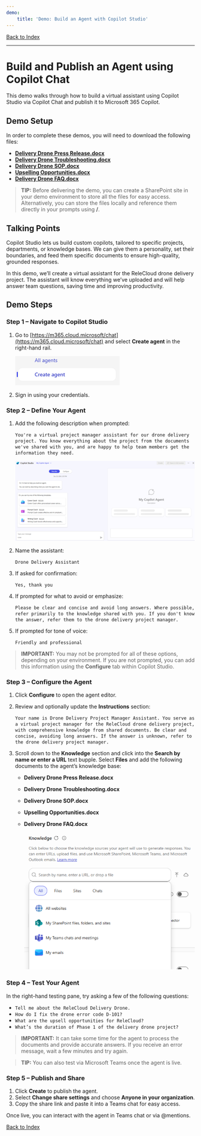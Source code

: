 ```yaml
---
demo:
    title: 'Demo: Build an Agent with Copilot Studio'
---
```


[Back to Index](https://microsoftlearning.github.io/MS-4021-Copilot-Immersion-Experience/)

---

# Build and Publish an Agent using Copilot Chat

This demo walks through how to build a virtual assistant using Copilot Studio via Copilot Chat and publish it to Microsoft 365 Copilot.

## Demo Setup

In order to complete these demos, you will need to download the following files:

- [**Delivery Drone Press Release.docx**](https://github.com/MicrosoftLearning/MS-4008-Microsoft-365-Copilot-Interactive-Experience-for-Executives/raw/master/ResourceFiles/Delivery_Drone_Press_Release.docx)
- [**Delivery Drone Troubleshooting.docx**](https://github.com/MicrosoftLearning/MS-4008-Microsoft-365-Copilot-Interactive-Experience-for-Executives/raw/master/ResourceFiles/Delivery_Drone_Troubleshooting.docx)
- [**Delivery Drone SOP.docx**](https://github.com/MicrosoftLearning/MS-4008-Microsoft-365-Copilot-Interactive-Experience-for-Executives/raw/master/ResourceFiles/Delivery_Drone_SOP.docx)
- [**Upselling Opportunities.docx**](https://github.com/MicrosoftLearning/MS-4008-Microsoft-365-Copilot-Interactive-Experience-for-Executives/raw/master/ResourceFiles/Upselling_Opportunities.docx)
- [**Delivery Drone FAQ.docx**](https://github.com/MicrosoftLearning/MS-4008-Microsoft-365-Copilot-Interactive-Experience-for-Executives/raw/master/ResourceFiles/Delivery_Drone_FAQ.docx)

> **TIP:** Before delivering the demo, you can create a SharePoint site in your demo environment to store all the files for easy access. Alternatively, you can store the files locally and reference them directly in your prompts using **/**.

## Talking Points

Copilot Studio lets us build custom copilots, tailored to specific projects, departments, or knowledge bases. We can give them a personality, set their boundaries, and feed them specific documents to ensure high-quality, grounded responses.

In this demo, we’ll create a virtual assistant for the ReleCloud drone delivery project. The assistant will know everything we’ve uploaded and will help answer team questions, saving time and improving productivity.

## Demo Steps

### Step 1 – Navigate to Copilot Studio

1. Go to [https://m365.cloud.microsoft/chat](https://m365.cloud.microsoft/chat) and select **Create agent** in the right-hand rail.

    ![Screenshot showing create an agent link.](../Prompts/media/create-agent.png)

1. Sign in using your credentials.

### Step 2 – Define Your Agent

1. Add the following description when prompted:

    ```text
    You're a virtual project manager assistant for our drone delivery project. You know everything about the project from the documents we've shared with you, and are happy to help team members get the information they need.
    ```

   ![Screenshot showing Describe feature.](../Prompts/Media/create-agent-through-describe.png)

1. Name the assistant:

    ```text
    Drone Delivery Assistant
    ```

1. If asked for confirmation:

    ```text
    Yes, thank you
    ```

1. If prompted for what to avoid or emphasize:

    ```text
    Please be clear and concise and avoid long answers. Where possible, refer primarily to the knowledge shared with you. If you don't know the answer, refer them to the drone delivery project manager.
    ```

1. If prompted for tone of voice:

    ```text
    Friendly and professional
    ```

> **IMPORTANT:**  You may not be prompted for all of these options, depending on your environment. If you are not prompted, you can add this information using the **Configure** tab within Copilot Studio.

### Step 3 – Configure the Agent

1. Click **Configure** to open the agent editor.
1. Review and optionally update the **Instructions** section:

    ```text
    Your name is Drone Delivery Project Manager Assistant. You serve as a virtual project manager for the ReleCloud drone delivery project, with comprehensive knowledge from shared documents. Be clear and concise, avoiding long answers. If the answer is unknown, refer to the drone delivery project manager.
    ```

1. Scroll down to the **Knowledge** section and click into the **Search by name or enter a URL** text bupple. Select **Files** and add the following documents to the agent’s knowledge base:

    - **Delivery Drone Press Release.docx**
    - **Delivery Drone Troubleshooting.docx**
    - **Delivery Drone SOP.docx**
    - **Upselling Opportunities.docx**
    - **Delivery Drone FAQ.docx**

        ![Screenshot showing Knowledge sources.](../Prompts/Media/knowledge-sources.png)

### Step 4 – Test Your Agent

In the right-hand testing pane, try asking a few of the following questions:

- `Tell me about the ReleCloud Delivery Drone.`
- `How do I fix the drone error code D-101?`
- `What are the upsell opportunities for ReleCloud?`
- `What’s the duration of Phase 1 of the delivery drone project?`

> **IMPORTANT:**   It can take some time for the agent to process the documents and provide accurate answers. If you receive an error message, wait a few minutes and try again.

> **TIP:** You can also test via Microsoft Teams once the agent is live.

### Step 5 – Publish and Share

1. Click **Create** to publish the agent.
1. Select **Change share settings** and choose **Anyone in your organization**.
1. Copy the share link and paste it into a Teams chat for easy access.

Once live, you can interact with the agent in Teams chat or via @mentions.

[Back to Index](https://microsoftlearning.github.io/MS-4021-Copilot-Immersion-Experience/)
